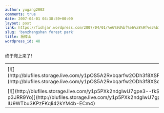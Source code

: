 ```yaml
---
author: yugang2002
comments: true
date: 2007-04-01 04:38:59+00:00
layout: post
link: https://fishjar.wordpress.com/2007/04/01/%e6%9d%bf%e6%a8%9f%e5%b1%b1/
slug: 'banzhangshan forest park'
title: 板樟山
wordpress_id: 48
---
```


终于爬上来了!  


<table border="0" cellspacing="0" ><tr >
<td >
</td></tr><tr >
<td valign="top" >[![](http://blufiles.storage.live.com/y1pOS5A2Rvbqarfw2ODh3f8XSFEoGZxqT1GQTZknOGZLmhn6DktT9JgDP7qSfLqDTf9JY6FoEnIq1U)](http://blufiles.storage.live.com/y1pOS5A2Rvbqarfw2ODh3f8XSom_6geZtZa5V9pVj2E_b2_NYewnBhz_ziZaFxfMCAX3WuTL8WB-hk)
</td>
<td width="15" >
</td>
<td valign="top" >[![](http://blufiles.storage.live.com/y1p9K6pbBgTGW9a15I2xy-qB25AtyRnhHq0-3YEg3cAkFdtSNuGo5h28JjMg0f_0c13ozH6d8wNv_c)](http://blufiles.storage.live.com/y1p9K6pbBgTGW9a15I2xy-qB67qAlJG-NmFknuJBlMYwdeSrrjq69tUdk9E3QT-25kQ_FXWwqBD5vc)
</td></tr><tr >
<td >
</td></tr><tr >
<td valign="top" >[![](http://blufiles.storage.live.com/y1p5PXk2ndgIwU7gpe3--fkSyyGnMpMbKCved0kvXtGfNI6Jwxnd_dFd-PXJI4XEbJGL6-p3JRR9Yo)](http://blufiles.storage.live.com/y1p5PXk2ndgIwU7gpe3--fkS94yKleql2yCjbyVPa3K8zOnhN-IU9WTbu3KPzFKqIi42kYM4b-ECm4)
</td>
<td width="15" >
</td>
<td valign="top" >[![](http://blufiles.storage.live.com/y1p5PXk2ndgIwW6JOO5jWm8DracTxgw7RvZAfMuLRk6IYFSGuRvuNTFNob8yFr5b1VGJw3sTnEU_ek)](http://blufiles.storage.live.com/y1p5PXk2ndgIwW6JOO5jWm8DqtPG20OPpuu6J9cYBj6QnP-cdlk2to6kBogiQSzpeD2b5f9Vz_QWlU)
</td></tr></table>
